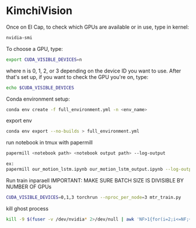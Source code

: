 # KimchiVision

Once on El Cap, to check which GPUs are available or in use, type in kernel:

```bash
nvidia-smi
```

To choose a GPU, type:

```bash
export CUDA_VISIBLE_DEVICES=n
```

where n is 0, 1, 2, or 3 depending on the device ID you want to use. After that's set up, if you want to check the GPU you're on, type:

```bash
echo $CUDA_VISIBLE_DEVICES
```

Conda environment setup:
```bash
conda env create -f full_environment.yml -n <env_name>
```
export env 
```bash
conda env export --no-builds > full_environment.yml
```

run notebook in tmux with papermill
```bash
papermill <notebook path> <notebook output path> --log-output

ex: 
papermill our_motion_lstm.ipynb our_motion_lstm_output.ipynb --log-output
```
Run train inparaell
IMPORTANT: MAKE SURE BATCH SIZE IS DIVISIBLE BY NUMBER OF GPUs
```bash
CUDA_VISIBLE_DEVICES=0,1,3 torchrun --nproc_per_node=3 mtr_train.py
```

kill ghost process
```bash
kill -9 $(fuser -v /dev/nvidia* 2>/dev/null | awk 'NF>1{for(i=2;i<=NF;++i)print $i}' | sort -u)
```